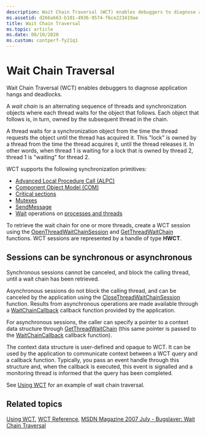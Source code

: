 ```yaml
---
description: Wait Chain Traversal (WCT) enables debuggers to diagnose application hangs and deadlocks.
ms.assetid: d266a663-b101-4936-9574-f6ce223419ae
title: Wait Chain Traversal
ms.topic: article
ms.date: 08/10/2020
ms.custom: contperf-fy21q1
---
```


# Wait Chain Traversal

Wait Chain Traversal (WCT) enables debuggers to diagnose application hangs and deadlocks.

A *wait chain* is an alternating sequence of threads and synchronization objects where each thread waits for the object that follows. Each object that follows is, in turn, owned by the subsequent thread in the chain.

A thread waits for a synchronization object from the time the thread requests the object until the thread has acquired it. This "lock" is owned by a thread from the time the thread acquires it, until the thread releases it. In other words, when thread 1 is waiting for a lock that is owned by thread 2, thread 1 is "waiting" for thread 2.

WCT supports the following synchronization primitives:

- [Advanced Local Procedure Call (ALPC)](../etw/alpc.md)
- [Component Object Model (COM)](../com/the-component-object-model.md)
- [Critical sections](../sync/critical-section-objects.md)
- [Mutexes](../sync/mutex-objects.md)
- [SendMessage](/windows/win32/api/winuser/nf-winuser-sendmessage)
- [Wait](../sync/wait-functions.md) operations on [processes and threads](../procthread/processes-and-threads.md)

To retrieve the wait chain for one or more threads, create a WCT session using the [OpenThreadWaitChainSession](/windows/desktop/api/Wct/nf-wct-openthreadwaitchainsession) and [GetThreadWaitChain](/windows/desktop/api/Wct/nf-wct-getthreadwaitchain) functions. WCT sessions are represented by a handle of type **HWCT**.

## Sessions can be synchronous or asynchronous

Synchronous sessions cannot be canceled, and block the calling thread, until a wait chain has been retrieved.

Asynchronous sessions do not block the calling thread, and can be canceled by the application using the [CloseThreadWaitChainSession](/windows/desktop/api/Wct/nf-wct-closethreadwaitchainsession) function. Results from asynchronous operations are made available through a [WaitChainCallback](/windows/win32/api/wct/nc-wct-pwaitchaincallback) callback function provided by the application.

For asynchronous sessions, the caller can specify a pointer to a context data structure through [GetThreadWaitChain](/windows/desktop/api/Wct/nf-wct-getthreadwaitchain) (this same pointer is passed to the [WaitChainCallback](/windows/win32/api/wct/nc-wct-pwaitchaincallback) callback function).

The context data structure is user-defined and opaque to WCT. It can be used by the application to communicate context between a WCT query and a callback function. Typically, you pass an event handle through this structure and, when the callback is executed, this event is signalled and a monitoring thread is informed that the query has been completed.

See [Using WCT](using-wct.md) for an example of wait chain traversal.

## Related topics

[Using WCT](using-wct.md), [WCT Reference](wct-reference.md), [MSDN Magazine 2007 July - Bugslayer: Wait Chain Traversal](/archive/msdn-magazine/2007/july/bugslayer-wait-chain-traversal)